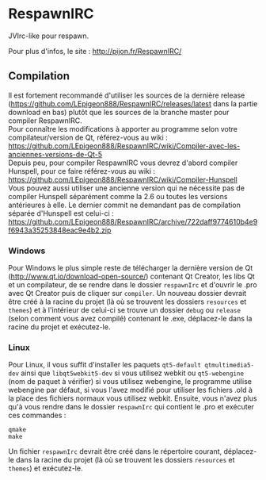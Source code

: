 # RespawnIRC

JVIrc-like pour respawn.

Pour plus d'infos, le site : http://pijon.fr/RespawnIRC/

## Compilation

Il est fortement recommandé d'utiliser les sources de la dernière release (https://github.com/LEpigeon888/RespawnIRC/releases/latest dans la partie download en bas) plutôt que les sources de la branche master pour compiler RespawnIRC.  
Pour connaître les modifications à apporter au programme selon votre compilateur/version de Qt, référez-vous au wiki : https://github.com/LEpigeon888/RespawnIRC/wiki/Compiler-avec-les-anciennes-versions-de-Qt-5  
Depuis peu, pour compiler RespawnIRC vous devrez d'abord compiler Hunspell, pour ce faire référez-vous au wiki : https://github.com/LEpigeon888/RespawnIRC/wiki/Compiler-Hunspell  
Vous pouvez aussi utiliser une ancienne version qui ne nécessite pas de compiler Hunspell séparément comme la 2.6 ou toutes les versions antérieures à elle. Le dernier commit ne demandant pas de compilation séparée d'Hunspell est celui-ci : https://github.com/LEpigeon888/RespawnIRC/archive/722daff9774610b4e9f6943a35253848eac9e4b2.zip

### Windows

Pour Windows le plus simple reste de télécharger la dernière version de Qt (http://www.qt.io/download-open-source/) contenant Qt Creator, les libs Qt et un compilateur, de se rendre dans le dossier `respawnIrc` et d'ouvrir le .pro avec Qt Creator puis de cliquer sur `compiler`. Un nouveau dossier devrait être créé à la racine du projet (là où se trouvent les dossiers `resources` et `themes`) et à l'intérieur de celui-ci se trouve un dossier `debug` ou `release` (selon comment vous avez compilé) contenant le .exe, déplacez-le dans la racine du projet et exécutez-le.

### Linux

Pour Linux, il vous suffit d'installer les paquets `qt5-default qtmultimedia5-dev` ainsi que `libqt5webkit5-dev` si vous utilisez webkit ou `qt5-webengine` (nom de paquet à vérifier) si vous utilisez webengine, le programme utilise webengine par défaut, si vous l'avez modifié pour utiliser les fichiers .old à la place des fichiers normaux vous utilisez webkit. Ensuite, vous n'avez plus qu'à vous rendre dans le dossier `respawnIrc` qui contient le .pro et exécuter ces commandes :

    qmake
    make

Un fichier `respawnIrc` devrait être créé dans le répertoire courant, déplacez-le dans la racine du projet (là où se trouvent les dossiers `resources` et `themes`) et exécutez-le.